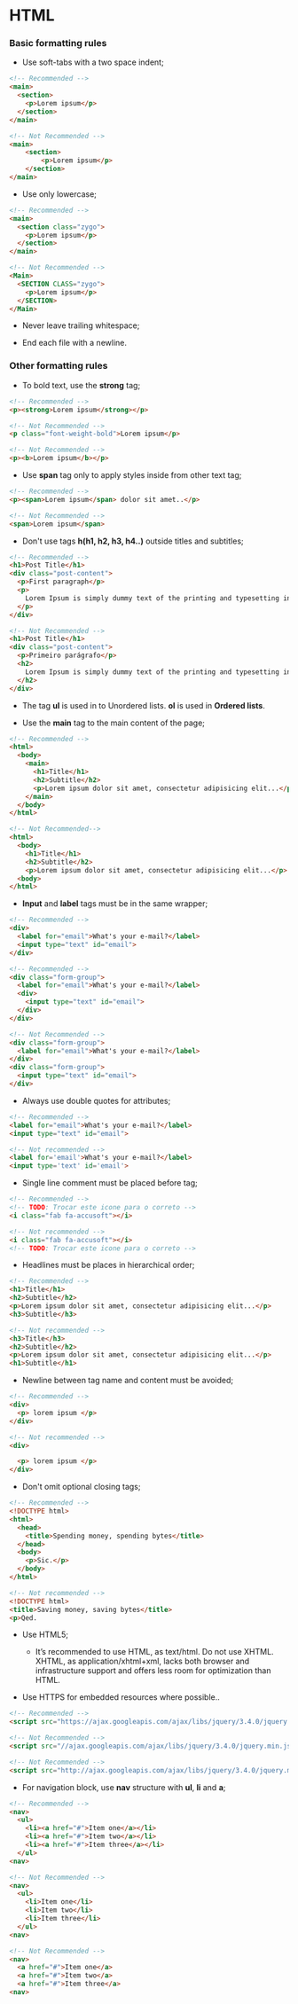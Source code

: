HTML
====
### Basic formatting rules

* Use soft-tabs with a two space indent;
```html
<!-- Recommended -->
<main>
  <section>
    <p>Lorem ipsum</p>
  </section>
</main>

<!-- Not Recommended -->
<main>
	<section>
		<p>Lorem ipsum</p>
	</section>
</main>
```

* Use only lowercase;
```html
<!-- Recommended -->
<main>
  <section class="zygo">
    <p>Lorem ipsum</p>
  </section>
</main>

<!-- Not Recommended -->
<Main>
  <SECTION CLASS="zygo">
    <p>Lorem ipsum</p>
  </SECTION>
</Main>
```

* Never leave trailing whitespace;

* End each file with a newline.

### Other formatting rules

* To bold text, use the **strong** tag;
```html
<!-- Recommended -->
<p><strong>Lorem ipsum</strong></p>

<!-- Not Recommended -->
<p class="font-weight-bold">Lorem ipsum</p>

<!-- Not Recommended -->
<p><b>Lorem ipsum</b></p>
```

* Use **span** tag only to apply styles inside from other text tag;
```html
<!-- Recommended -->
<p><span>Lorem ipsum</span> dolor sit amet..</p>

<!-- Not Recommended -->
<span>Lorem ipsum</span>
```

* Don't use tags **h(h1, h2, h3, h4..)** outside titles and subtitles;
```html
<!-- Recommended -->
<h1>Post Title</h1>
<div class="post-content">
  <p>First paragraph</p>
  <p>
    Lorem Ipsum is simply dummy text of the printing and typesetting industry.
  </p>
</div>

<!-- Not Recommended -->
<h1>Post Title</h1>
<div class="post-content">
  <p>Primeiro parágrafo</p>
  <h2>
    Lorem Ipsum is simply dummy text of the printing and typesetting industry.
  </h2>
</div>
```

 * The tag **ul** is used in to Unordered lists. **ol** is used in **Ordered lists**.

* Use the **main** tag to the main content of the page;
```html
<!-- Recommended -->
<html>
  <body>
    <main>
      <h1>Title</h1>
      <h2>Subtitle</h2>
      <p>Lorem ipsum dolor sit amet, consectetur adipisicing elit...</p>
    </main>
  </body>
</html>

<!-- Not Recommended-->
<html>
  <body>
    <h1>Title</h1>
    <h2>Subtitle</h2>
    <p>Lorem ipsum dolor sit amet, consectetur adipisicing elit...</p>
  <body>
</html>
```

* **Input** and **label** tags must be in the same wrapper;
```html
<!-- Recommended -->
<div>
  <label for="email">What's your e-mail?</label>
  <input type="text" id="email">
</div>

<!-- Recommended -->
<div class="form-group">
  <label for="email">What's your e-mail?</label>
  <div>
    <input type="text" id="email">
  </div>
</div>

<!-- Not Recommended -->
<div class="form-group">
  <label for="email">What's your e-mail?</label>
</div>
<div class="form-group">
  <input type="text" id="email">
</div>
```

* Always use double quotes for attributes;
```html
<!-- Recommended -->
<label for="email">What's your e-mail?</label>
<input type="text" id="email">

<!-- Not recommended -->
<label for='email'>What's your e-mail?</label>
<input type='text' id='email'>
```

* Single line comment must be placed before tag;
```html
<!-- Recommended -->
<!-- TODO: Trocar este icone para o correto -->
<i class="fab fa-accusoft"></i>

<!-- Not recommended -->
<i class="fab fa-accusoft"></i>
<!-- TODO: Trocar este icone para o correto -->
```

* Headlines must be places in hierarchical order;
```html
<!-- Recommended -->
<h1>Title</h1>
<h2>Subtitle</h2>
<p>Lorem ipsum dolor sit amet, consectetur adipisicing elit...</p>
<h3>Subtitle</h3>

<!-- Not recommended -->
<h3>Title</h3>
<h2>Subtitle</h2>
<p>Lorem ipsum dolor sit amet, consectetur adipisicing elit...</p>
<h1>Subtitle</h1>
```

* Newline between tag name and content must be avoided;
```html
<!-- Recommended -->
<div>
  <p> lorem ipsum </p>
</div>

<!-- Not recommended -->
<div>

  <p> lorem ipsum </p>
</div>
```

* Don't omit optional closing tags;
```html
<!-- Recommended -->
<!DOCTYPE html>
<html>
  <head>
    <title>Spending money, spending bytes</title>
  </head>
  <body>
    <p>Sic.</p>
  </body>
</html>

<!-- Not recommended -->
<!DOCTYPE html>
<title>Saving money, saving bytes</title>
<p>Qed.
```

* Use HTML5;
  * It’s recommended to use HTML, as text/html. Do not use XHTML. XHTML, as application/xhtml+xml, lacks both browser and infrastructure support and offers less room for optimization than HTML.

* Use HTTPS for embedded resources where possible..
```html
<!-- Recommended -->
<script src="https://ajax.googleapis.com/ajax/libs/jquery/3.4.0/jquery.min.js"></script>

<!-- Not Recommended -->
<script src="//ajax.googleapis.com/ajax/libs/jquery/3.4.0/jquery.min.js"></script>

<!-- Not Recommended -->
<script src="http://ajax.googleapis.com/ajax/libs/jquery/3.4.0/jquery.min.js"></script>
```

* For navigation block, use **nav** structure with **ul**, **li** and **a**;
```html
<!-- Recommended -->
<nav>
  <ul>
    <li><a href="#">Item one</a></li>
    <li><a href="#">Item two</a></li>
    <li><a href="#">Item three</a></li>
  </ul>
<nav>

<!-- Not Recommended -->
<nav>
  <ul>
    <li>Item one</li>
    <li>Item two</li>
    <li>Item three</li>
  </ul>
<nav>

<!-- Not Recommended -->
<nav>
  <a href="#">Item one</a>
  <a href="#">Item two</a>
  <a href="#">Item three</a>
<nav>
```
